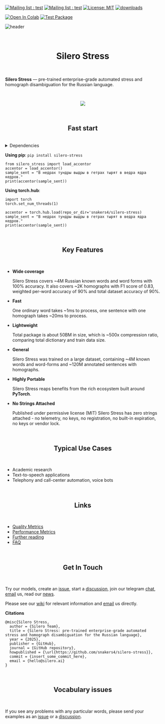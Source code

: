 [![Mailing list : test](http://img.shields.io/badge/Email-gray.svg?style=for-the-badge&logo=gmail)](mailto:hello@silero.ai) [![Mailing list : test](http://img.shields.io/badge/Telegram-blue.svg?style=for-the-badge&logo=telegram)](https://t.me/silero_speech) [![License: MIT](https://img.shields.io/badge/License-MIT-lightgrey.svg?style=for-the-badge)](https://github.com/snakers4/silero-stress/blob/master/LICENSE) [![downloads](https://img.shields.io/pypi/dm/silero-stress?style=for-the-badge)](https://pypi.org/project/silero-stress/) 

[![Open In Colab](https://colab.research.google.com/assets/colab-badge.svg)](https://colab.research.google.com/github/snakers4/silero-stress/blob/master/silero-stress.ipynb) [![Test Package](https://github.com/snakers4/silero-stress/actions/workflows/test.yml/badge.svg)](https://github.com/snakers4/silero-stress/actions/workflows/test.yml)

![header](https://user-images.githubusercontent.com/12515440/89997349-b3523080-dc94-11ea-9906-ca2e8bc50535.png)

<br/>
<h1 align="center">Silero Stress</h1>
<br/>

**Silero Stress** — pre-trained enterprise-grade automated stress and homograph disambiguation for the Russian language.

<br/>

<p align="center">
  <img src="https://github.com/user-attachments/assets/f2940867-0a51-4bdb-8c14-1129d3c44e64" />
</p>


<br/>

<h2 align="center">Fast start</h2>
<br/>

<details>
<summary>Dependencies</summary>

  System requirements to run python examples on `x86-64` systems:
  
  - `python 3.8+`;
  - 1G+ RAM;
  - A modern CPU with AVX, AVX2, AVX-512 or AMX instruction sets.

  Dependencies:
  
  - `torch>=1.12.0`;

</details>

**Using pip**:
`pip install silero-stress`

```python3
from silero_stress import load_accentor
accentor = load_accentor()
sample_sent = "В недрах тундры выдры в гетрах тырят в ведра ядра кедров."
print(accentor(sample_sent))
```

**Using torch.hub**:
```python3
import torch
torch.set_num_threads(1)

accentor = torch.hub.load(repo_or_dir='snakers4/silero-stress)
sample_sent = "В недрах тундры выдры в гетрах тырят в ведра ядра кедров."
print(accentor(sample_sent))
```

<br/>

<h2 align="center">Key Features</h2>
<br/>

- **Wide coverage**

    Silero Stress covers ~4M Russian known words and word forms with 100% accuracy. It also covers ~2K homographs with F1 score of 0.83, weighted per-word accuracy of 90% and total dataset accuracy of 90%.

- **Fast**

  One ordinary word takes ~1ms to process, one sentence with one homograph takes ~20ms to process.  

- **Lightweight**

  Total package is about 50BM in size, which is ~500x compression ratio, comparing total dictionary and train data size.

- **General**

  Silero Stress was trained on a large dataset, containing ~4M known words and word-forms and ~120M annotated sentences with homographs.

- **Highly Portable**

  Silero Stress reaps benefits from the rich ecosystem built around **PyTorch**.

- **No Strings Attached**

   Published under permissive license (MIT) Silero Stress has zero strings attached - no telemetry, no keys, no registration, no built-in expiration, no keys or vendor lock.

<br/>

<h2 align="center">Typical Use Cases</h2>
<br/>

- Academic research
- Text-to-speech applications
- Telephony and call-center automation, voice bots

<br/>
<h2 align="center">Links</h2>
<br/>

- [Quality Metrics](https://github.com/snakers4/silero-stress/wiki/Quality-Metrics)
- [Performance Metrics](https://github.com/snakers4/silero-stress/wiki/Performance-Metrics)
- [Further reading](https://github.com/snakers4/silero-models#further-reading)
- [FAQ](https://github.com/snakers4/silero-stress/wiki/FAQ)

<br/>
<h2 align="center">Get In Touch</h2>
<br/>

Try our models, create an [issue](https://github.com/snakers4/silero-stress/issues/new), start a [discussion](https://github.com/snakers4/silero-stress/discussions/new), join our telegram [chat](https://t.me/silero_speech), [email](mailto:hello@silero.ai) us, read our [news](https://t.me/silero_news).

Please see our [wiki](https://github.com/snakers4/silero-models/wiki) for relevant information and [email](mailto:hello@silero.ai) us directly.

**Citations**

```
@misc{Silero Stress,
  author = {Silero Team},
  title = {Silero Stress: pre-trained enterprise-grade automated stress and homograph disambiguation for the Russian language},
  year = {2025},
  publisher = {GitHub},
  journal = {GitHub repository},
  howpublished = {\url{https://github.com/snakers4/silero-stress}},
  commit = {insert_some_commit_here},
  email = {hello@silero.ai}
}
```

<br/>
<h2 align="center">Vocabulary issues</h2>
<br/>

If you see any problems with any particular words, please send your examples as an [issue](https://github.com/snakers4/silero-stress/issues/new) or a [discussion](https://github.com/snakers4/silero-stress/discussions/new).
